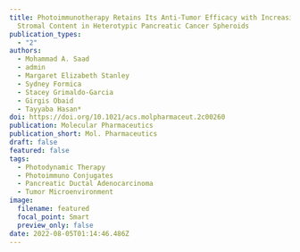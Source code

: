 ```yaml
---
title: Photoimmunotherapy Retains Its Anti-Tumor Efficacy with Increasing
  Stromal Content in Heterotypic Pancreatic Cancer Spheroids
publication_types:
  - "2"
authors:
  - Mohammad A. Saad
  - admin
  - Margaret Elizabeth Stanley
  - Sydney Formica
  - Stacey Grimaldo-Garcia
  - Girgis Obaid
  - Tayyaba Hasan*
doi: https://doi.org/10.1021/acs.molpharmaceut.2c00260
publication: Molecular Pharmaceutics
publication_short: Mol. Pharmaceutics
draft: false
featured: false
tags:
  - Photodynamic Therapy
  - Photoimmuno Conjugates
  - Pancreatic Ductal Adenocarcinoma
  - Tumor Microenvironment
image:
  filename: featured
  focal_point: Smart
  preview_only: false
date: 2022-08-05T01:14:46.486Z
---
```

